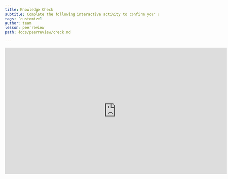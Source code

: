 ```yaml
---
title: Knowledge Check
subtitle: Complete the following interactive activity to confirm your understanding.
tags: [customize]
author: team
lesson: peerreview
path: docs/peerreview/check.md

---
```


<iframe src="https://h5pstudio.ecampusontario.ca/h5p/24800/embed" width="727" height="414" frameborder="0" allowfullscreen="allowfullscreen"></iframe><script src="https://h5pstudio.ecampusontario.ca/modules/contrib/h5p/vendor/h5p/h5p-core/js/h5p-resizer.js" charset="UTF-8"></script>